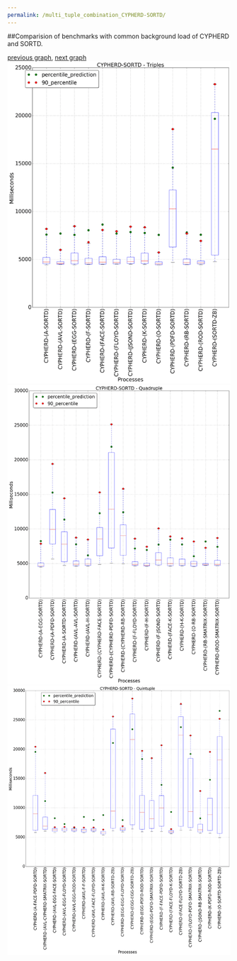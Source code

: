 ```yaml
---
permalink: /multi_tuple_combination_CYPHERD-SORTD/
---
```


##Comparision of benchmarks with common background load of CYPHERD and SORTD.

[previous graph](../multi_tuple_combination_CYPHERD-SMATRIX/), [next graph](../multi_tuple_combination_CYPHERD-ZB/)
![graph figure](./images/triple/CYPHERD/CYPHERD-SORTD_box.png)![graph figure](./images/quadruple/CYPHERD/CYPHERD-SORTD_box.png)![graph figure](./images/quintuple/CYPHERD/CYPHERD-SORTD_box.png)